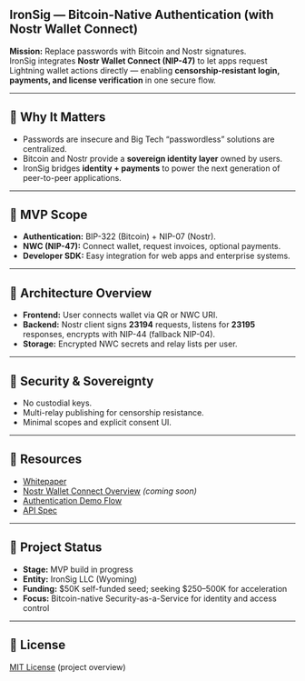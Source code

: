 ## IronSig — Bitcoin-Native Authentication (with Nostr Wallet Connect)

**Mission:** Replace passwords with Bitcoin and Nostr signatures.  
IronSig integrates **Nostr Wallet Connect (NIP-47)** to let apps request Lightning wallet actions directly — enabling **censorship-resistant login, payments, and license verification** in one secure flow.

---

## 🔹 Why It Matters
- Passwords are insecure and Big Tech “passwordless” solutions are centralized.  
- Bitcoin and Nostr provide a **sovereign identity layer** owned by users.  
- IronSig bridges **identity + payments** to power the next generation of peer-to-peer applications.

---

## 🔹 MVP Scope
- **Authentication:** BIP-322 (Bitcoin) + NIP-07 (Nostr).  
- **NWC (NIP-47):** Connect wallet, request invoices, optional payments.  
- **Developer SDK:** Easy integration for web apps and enterprise systems.  

---

## 🔹 Architecture Overview
- **Frontend:** User connects wallet via QR or NWC URI.  
- **Backend:** Nostr client signs **23194** requests, listens for **23195** responses, encrypts with NIP-44 (fallback NIP-04).  
- **Storage:** Encrypted NWC secrets and relay lists per user.

---

## 🔹 Security & Sovereignty
- No custodial keys.  
- Multi-relay publishing for censorship resistance.  
- Minimal scopes and explicit consent UI.

---

## 🔹 Resources
- [Whitepaper](docs/white%20paper.md)
- [Nostr Wallet Connect Overview](docs/nwc.md) *(coming soon)*
- [Authentication Demo Flow](examples/auth-demo.md)
- [API Spec](api/spec.md)

---

## 🔹 Project Status
- **Stage:** MVP build in progress  
- **Entity:** IronSig LLC (Wyoming)  
- **Funding:** $50K self-funded seed; seeking $250–500K for acceleration  
- **Focus:** Bitcoin-native Security-as-a-Service for identity and access control  

---

## 🔹 License
[MIT License](LICENSE)
(project overview)
